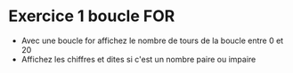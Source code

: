 # Exercice 1 boucle FOR
- Avec une boucle for affichez le nombre de tours de la boucle entre 0 et 20 
- Affichez les chiffres et dites si c'est un nombre paire ou impaire